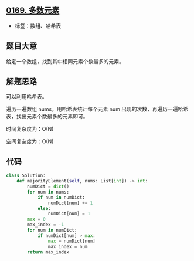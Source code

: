 ## [0169. 多数元素](https://leetcode-cn.com/problems/majority-element/)

- 标签：数组、哈希表

## 题目大意

给定一个数组，找到其中相同元素个数最多的元素。

## 解题思路

可以利用哈希表。

遍历一遍数组 nums，用哈希表统计每个元素 num 出现的次数，再遍历一遍哈希表，找出元素个数最多的元素即可。

时间复杂度为：O(N)

空间复杂度为：O(N)

## 代码

```Python
class Solution:
    def majorityElement(self, nums: List[int]) -> int:
        numDict = dict()
        for num in nums:
            if num in numDict:
                numDict[num] += 1
            else:
                numDict[num] = 1
        max = 0
        max_index = -1
        for num in numDict:
            if numDict[num] > max:
                max = numDict[num]
                max_index = num
        return max_index
```

